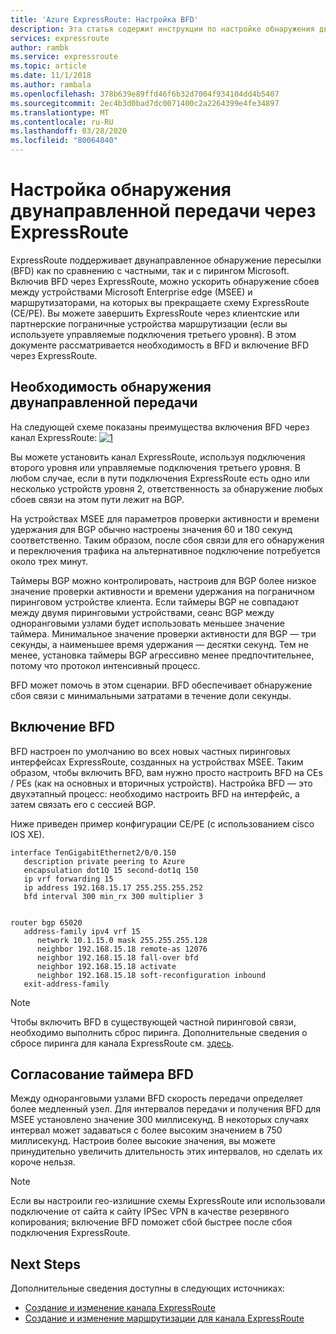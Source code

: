 ```yaml
---
title: 'Azure ExpressRoute: Настройка BFD'
description: Эта статья содержит инструкции по настройке обнаружения двунаправленной передачи (BFD) через частный пиринг по каналу ExpressRoute.
services: expressroute
author: rambk
ms.service: expressroute
ms.topic: article
ms.date: 11/1/2018
ms.author: rambala
ms.openlocfilehash: 378b639e89ffd46f6b32d7004f934104dd4b5407
ms.sourcegitcommit: 2ec4b3d0bad7dc0071400c2a2264399e4fe34897
ms.translationtype: MT
ms.contentlocale: ru-RU
ms.lasthandoff: 03/28/2020
ms.locfileid: "80064840"
---
```

# <a name="configure-bfd-over-expressroute"></a>Настройка обнаружения двунаправленной передачи через ExpressRoute

ExpressRoute поддерживает двунаправленное обнаружение пересылки (BFD) как по сравнению с частными, так и с пирингом Microsoft. Включив BFD через ExpressRoute, можно ускорить обнаружение сбоев между устройствами Microsoft Enterprise edge (MSEE) и маршрутизаторами, на которых вы прекращаете схему ExpressRoute (CE/PE). Вы можете завершить ExpressRoute через клиентские или партнерские пограничные устройства маршрутизации (если вы используете управляемые подключения третьего уровня). В этом документе рассматривается необходимость в BFD и включение BFD через ExpressRoute.

## <a name="need-for-bfd"></a>Необходимость обнаружения двунаправленной передачи

На следующей схеме показаны преимущества включения BFD через канал ExpressRoute: [![1]][1]

Вы можете установить канал ExpressRoute, используя подключения второго уровня или управляемые подключения третьего уровня. В любом случае, если в пути подключения ExpressRoute есть одно или несколько устройств уровня 2, ответственность за обнаружение любых сбоев связи на этом пути лежит на BGP.

На устройствах MSEE для параметров проверки активности и времени удержания для BGP обычно настроены значения 60 и 180 секунд соответственно. Таким образом, после сбоя связи для его обнаружения и переключения трафика на альтернативное подключение потребуется около трех минут.

Таймеры BGP можно контролировать, настроив для BGP более низкое значение проверки активности и времени удержания на пограничном пиринговом устройстве клиента. Если таймеры BGP не совпадают между двумя пиринговыми устройствами, сеанс BGP между одноранговыми узлами будет использовать меньшее значение таймера. Минимальное значение проверки активности для BGP — три секунды, а наименьшее время удержания — десятки секунд. Тем не менее, установка таймеры BGP агрессивно менее предпочтительнее, потому что протокол интенсивный процесс.

BFD может помочь в этом сценарии. BFD обеспечивает обнаружение сбоя связи с минимальными затратами в течение доли секунды. 


## <a name="enabling-bfd"></a>Включение BFD

BFD настроен по умолчанию во всех новых частных пиринговых интерфейсах ExpressRoute, созданных на устройствах MSEE. Таким образом, чтобы включить BFD, вам нужно просто настроить BFD на CEs / PEs (как на основных и вторичных устройств). Настройка BFD — это двухэтапный процесс: необходимо настроить BFD на интерфейс, а затем связать его с сессией BGP.

Ниже приведен пример конфигурации CE/PE (с использованием cisco IOS XE). 

    interface TenGigabitEthernet2/0/0.150
       description private peering to Azure
       encapsulation dot1Q 15 second-dot1q 150
       ip vrf forwarding 15
       ip address 192.168.15.17 255.255.255.252
       bfd interval 300 min_rx 300 multiplier 3


    router bgp 65020
       address-family ipv4 vrf 15
          network 10.1.15.0 mask 255.255.255.128
          neighbor 192.168.15.18 remote-as 12076
          neighbor 192.168.15.18 fall-over bfd
          neighbor 192.168.15.18 activate
          neighbor 192.168.15.18 soft-reconfiguration inbound
       exit-address-family

>[!NOTE]
>Чтобы включить BFD в существующей частной пиринговой связи, необходимо выполнить сброс пиринга. Дополнительные сведения о сбросе пиринга для канала ExpressRoute см. [здесь][ResetPeering].
>

## <a name="bfd-timer-negotiation"></a>Согласование таймера BFD

Между одноранговыми узлами BFD скорость передачи определяет более медленный узел. Для интервалов передачи и получения BFD для MSEE установлено значение 300 миллисекунд. В некоторых случаях интервал может задаваться с более высоким значением в 750 миллисекунд. Настроив более высокие значения, вы можете принудительно увеличить длительность этих интервалов, но сделать их короче нельзя.

>[!NOTE]
>Если вы настроили гео-излишние схемы ExpressRoute или использовали подключение от сайта к сайту IPSec VPN в качестве резервного копирования; включение BFD поможет сбой быстрее после сбоя подключения ExpressRoute. 
>

## <a name="next-steps"></a>Next Steps

Дополнительные сведения доступны в следующих источниках:

- [Создание и изменение канала ExpressRoute][CreateCircuit]
- [Создание и изменение маршрутизации для канала ExpressRoute][CreatePeering]

<!--Image References-->
[1]: ./media/expressroute-bfd/BFD_Need.png "BFD ускоряет время обнаружения сбоя связи"

<!--Link References-->
[CreateCircuit]: https://docs.microsoft.com/azure/expressroute/expressroute-howto-circuit-portal-resource-manager 
[CreatePeering]: https://docs.microsoft.com/azure/expressroute/expressroute-howto-routing-portal-resource-manager
[ResetPeering]: https://docs.microsoft.com/azure/expressroute/expressroute-howto-reset-peering






